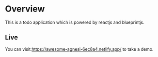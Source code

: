 # Overview
This is a todo application which is powered by reactjs and blueprintjs.

## Live
You can visit:https://awesome-agnesi-6ec8a4.netlify.app/
to take a demo.
